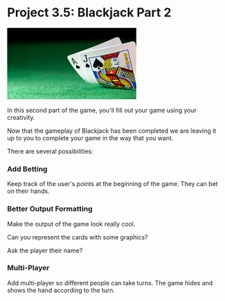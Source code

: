 # Project 3.5: Blackjack Part 2

![](../.gitbook/assets/images-bj.jpeg)

In this second part of the game, you'll fill out your game using your creativity.

Now that the gameplay of Blackjack has been completed we are leaving it up to you to complete your game in the way that you want.

There are several possibilities:

### Add Betting

Keep track of the user's points at the beginning of the game. They can bet on their hands.

### Better Output Formatting

Make the output of the game look really cool.

Can you represent the cards with some graphics?

Ask the player their name?

### Multi-Player

Add multi-player so different people can take turns. The game hides and shows the hand according to the turn. 



